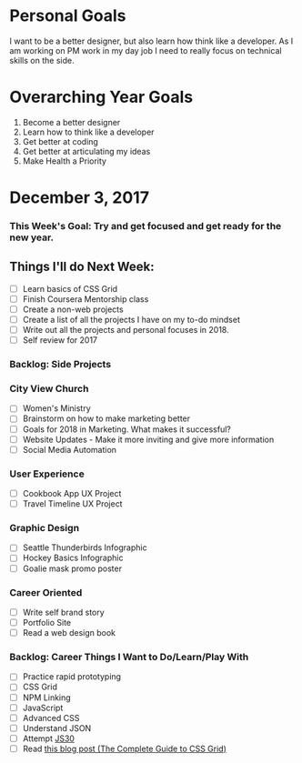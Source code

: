 Personal Goals
==============

I want to be a better designer, but also learn how think like a developer. As I am working on PM work in my day job I need to really focus on technical skills on the side.

# Overarching Year Goals
1. Become a better designer
2. Learn how to think like a developer
3. Get better at coding
4. Get better at articulating my ideas
5. Make Health a Priority

# December 3, 2017

### This Week's Goal: Try and get focused and get ready for the new year.

## Things I'll do Next Week:
- [ ] Learn basics of CSS Grid
- [ ] Finish Coursera Mentorship class
- [ ] Create a non-web projects
- [ ] Create a list of all the projects I have on my to-do mindset
- [ ] Write out all the projects and personal focuses in 2018.
- [ ] Self review for 2017

### Backlog: Side Projects

### City View Church
- [ ] Women's Ministry
- [ ] Brainstorm on how to make marketing better
- [ ] Goals for 2018 in Marketing. What makes it successful?
- [ ] Website Updates - Make it more inviting and give more information
- [ ] Social Media Automation

### User Experience
- [ ] Cookbook App UX Project
- [ ] Travel Timeline UX Project

### Graphic Design
- [ ] Seattle Thunderbirds Infographic
- [ ] Hockey Basics Infographic
- [ ] Goalie mask promo poster

### Career Oriented
- [ ] Write self brand story
- [ ] Portfolio Site
- [ ] Read a web design book

### Backlog: Career Things I Want to Do/Learn/Play With
- [ ] Practice rapid prototyping
- [ ] CSS Grid
- [ ] NPM Linking
- [ ] JavaScript
- [ ] Advanced CSS
- [ ] Understand JSON
- [ ] Attempt [JS30](https://javascript30.com/)
- [ ] Read [this blog post (The Complete Guide to CSS Grid)](https://css-tricks.com/snippets/css/complete-guide-grid)
